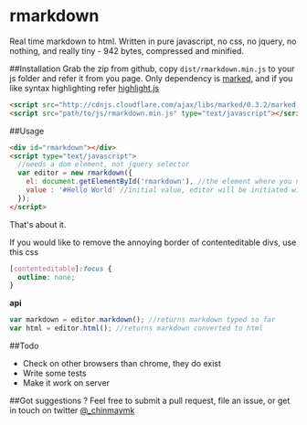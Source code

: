 rmarkdown
=========

Real time markdown to html. Written in pure javascript, no css, no jquery, no nothing, and really tiny - 942 bytes, compressed and minified.

##Installation
Grab the zip from github, copy `dist/rmarkdown.min.js` to your js folder and refer it from you page. Only dependency is [marked](https://github.com/chjj/marked), and if you like syntax highlighting refer [highlight.js](https://highlightjs.org/)

```html
<script src="http://cdnjs.cloudflare.com/ajax/libs/marked/0.3.2/marked.min.js"></script>
<script src="path/to/js/rmarkdown.min.js" type="text/javascript"></script>
``` 

##Usage

```html
<div id="rmarkdown"></div>
<script type="text/javascript">
  //needs a dom element, not jquery selector
  var editor = new rmarkdown({
    el: document.getElementById('rmarkdown'), //the element where you need editor
    value : '#Hello World' //initial value, editor will be initiated with this value
  });  
</script>
```
That's about it.

If you would like to remove the annoying border of contenteditable divs, use this css

```css
[contenteditable]:focus {
  outline: none;
}
```

**api**

```js
var markdown = editor.markdown(); //returns markdown typed so far
var html = editor.html(); //returns markdown converted to html
```

##Todo
- Check on other browsers than chrome, they do exist
- Write some tests
- Make it work on server

##Got suggestions ?
Feel free to submit a pull request, file an issue, or get in touch on twitter [@_chinmaymk](https://twitter.com/_chinmaymk)